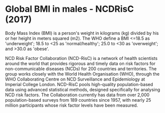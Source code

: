 # Global BMI in males - NCDRisC (2017)

Body Mass Index (BMI) is a person's weight in kilograms (kg) divided by his or her height in meters squared (m2). The WHO define a BMI <=18.5 as 'underweight'; 18.5 to <25 as 'normal/healthy'; 25.0 to <30 as 'overweight'; and >30.0 as 'obese'.

NCD Risk Factor Collaboration (NCD-RisC) is a network of health scientists around the world that provides rigorous and timely data on risk factors for non-communicable diseases (NCDs) for 200 countries and territories. The group works closely with the World Health Organisation (WHO), through the WHO Collaborating Centre on NCD Surveillance and Epidemiology at Imperial College London. NCD-RisC pools high-quality population-based data using advanced statistical methods, designed specifically for analysing NCD risk factors. The Collaboration currently has data from over 2,000 population-based surveys from 189 countries since 1957, with nearly 25 million participants whose risk factor levels have been measured.